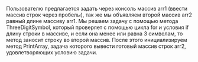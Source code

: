 Пользователю предлагается задать через консоль массив arr1 (ввести массив строк через пробелы), так же мы объявляем второй массив arr2 равный длине массиву arr1.
Мы решаем задачу с помощью метода ThreeDigitSymbol, который проверяет с помощью цикла for и условия if длину строки в массиве, и если она менее или равна 3 символам, то метод заносит строку во второй массив. 
После этого инициализируем метод PrintArray, задача которого вывести готовый массив строк arr2, удовлетворяющих условию задачи. 